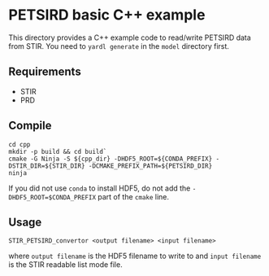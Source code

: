 # PETSIRD basic C++ example

This directory provides a C++ example code to read/write PETSIRD data from STIR. You need to `yardl generate` in the `model` directory first.

## Requirements
   - STIR
   - PRD

## Compile
```
cd cpp
mkdir -p build && cd build`
cmake -G Ninja -S ${cpp_dir} -DHDF5_ROOT=${CONDA_PREFIX} -DSTIR_DIR=${STIR_DIR} -DCMAKE_PREFIX_PATH=${PETSIRD_DIR}
ninja
```
If you did not use `conda` to install HDF5, do not add the `-DHDF5_ROOT=$CONDA_PREFIX` part of the `cmake` line.

## Usage
```
STIR_PETSIRD_convertor <output filename> <input filename>
```
where `output filename` is the HDF5 filename to write to and `input filename` is the STIR readable list mode file.
